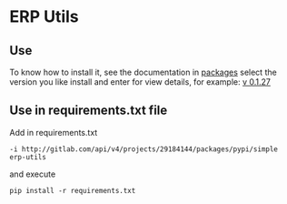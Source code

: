 # ERP Utils

## Use
To know how to install it, see the documentation in [packages](https://gitlab.com/TheFurnitureGuys/erp/erp-utils/-/packages)
select the version you like install and enter for view details, for example:
[v 0.1.27](https://gitlab.com/TheFurnitureGuys/erp/erp-utils/-/packages/3423594)

## Use in requirements.txt file
Add in requirements.txt 

    -i http://gitlab.com/api/v4/projects/29184144/packages/pypi/simple
    erp-utils

and execute 

    pip install -r requirements.txt
